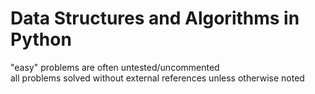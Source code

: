 # Data Structures and Algorithms in Python

"easy" problems are often untested/uncommented<br>
all problems solved without external references unless otherwise noted
